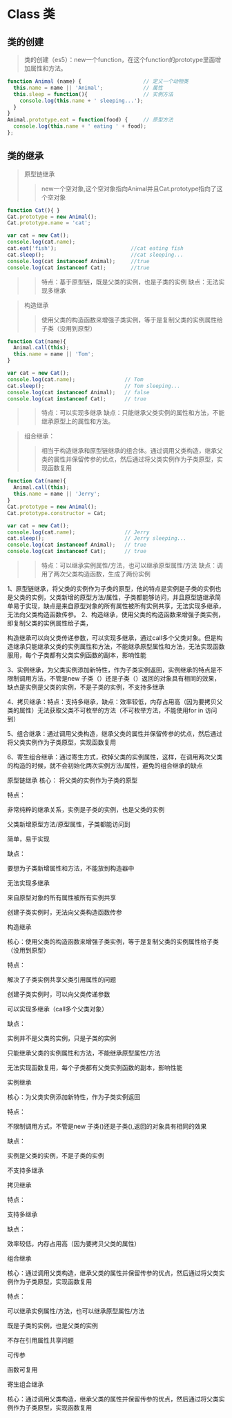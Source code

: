 # Class 类 

## 类的创建

>类的创建（es5）：new一个function，在这个function的prototype里面增加属性和方法。
```JavaScript
function Animal (name) {                    // 定义一个动物类
  this.name = name || 'Animal';             // 属性
  this.sleep = function(){                  // 实例方法
    console.log(this.name + ' sleeping...');
  }
}
Animal.prototype.eat = function(food) {     // 原型方法
  console.log(this.name + ' eating ' + food);
};
```

## 类的继承

>原型链继承
>>new一个空对象,这个空对象指向Animal并且Cat.prototype指向了这个空对象
```JavaScript
function Cat(){ }
Cat.prototype = new Animal();
Cat.prototype.name = 'cat';

var cat = new Cat();
console.log(cat.name);
cat.eat('fish');                        //cat eating fish
cat.sleep();                            //cat sleeping...
console.log(cat instanceof Animal);     //true
console.log(cat instanceof Cat);        //true
```
>>特点：基于原型链，既是父类的实例，也是子类的实例
>>缺点：无法实现多继承

>构造继承
>>使用父类的构造函数来增强子类实例，等于是复制父类的实例属性给子类（没用到原型）
```JavaScript
function Cat(name){
  Animal.call(this);
  this.name = name || 'Tom';
}

var cat = new Cat();
console.log(cat.name);                // Tom
cat.sleep();                          // Tom sleeping...
console.log(cat instanceof Animal);   // false
console.log(cat instanceof Cat);      // true
```
>>特点：可以实现多继承
>>缺点：只能继承父类实例的属性和方法，不能继承原型上的属性和方法。

>组合继承：
>>相当于构造继承和原型链继承的组合体。通过调用父类构造，继承父类的属性并保留传参的优点，然后通过将父类实例作为子类原型，实现函数复用
```JavaScript
function Cat(name){
  Animal.call(this);
  this.name = name || 'Jerry';
}
Cat.prototype = new Animal();
Cat.prototype.constructor = Cat;

var cat = new Cat();
console.log(cat.name);                // Jerry
cat.sleep();                          // Jerry sleeping...
console.log(cat instanceof Animal);   // true
console.log(cat instanceof Cat);      // true
```
>>特点：可以继承实例属性/方法，也可以继承原型属性/方法
>>缺点：调用了两次父类构造函数，生成了两份实例

1、原型链继承，将父类的实例作为子类的原型，他的特点是实例是子类的实例也是父类的实例，父类新增的原型方法/属性，子类都能够访问，并且原型链继承简单易于实现，缺点是来自原型对象的所有属性被所有实例共享，无法实现多继承，无法向父类构造函数传参。
2、构造继承，使用父类的构造函数来增强子类实例，即复制父类的实例属性给子类，

构造继承可以向父类传递参数，可以实现多继承，通过call多个父类对象。但是构造继承只能继承父类的实例属性和方法，不能继承原型属性和方法，无法实现函数服用，每个子类都有父类实例函数的副本，影响性能

3、实例继承，为父类实例添加新特性，作为子类实例返回，实例继承的特点是不限制调用方法，不管是new 子类（）还是子类（）返回的对象具有相同的效果，缺点是实例是父类的实例，不是子类的实例，不支持多继承

4、拷贝继承：特点：支持多继承，缺点：效率较低，内存占用高（因为要拷贝父类的属性）无法获取父类不可枚举的方法（不可枚举方法，不能使用for in 访问到）

5、组合继承：通过调用父类构造，继承父类的属性并保留传参的优点，然后通过将父类实例作为子类原型，实现函数复用

6、寄生组合继承：通过寄生方式，砍掉父类的实例属性，这样，在调用两次父类的构造的时候，就不会初始化两次实例方法/属性，避免的组合继承的缺点

原型链继承
核心： 将父类的实例作为子类的原型

特点：

非常纯粹的继承关系，实例是子类的实例，也是父类的实例

父类新增原型方法/原型属性，子类都能访问到

简单，易于实现

缺点：

要想为子类新增属性和方法，不能放到构造器中

无法实现多继承

来自原型对象的所有属性被所有实例共享

创建子类实例时，无法向父类构造函数传参


构造继承

核心：使用父类的构造函数来增强子类实例，等于是复制父类的实例属性给子类（没用到原型）

特点：

解决了子类实例共享父类引用属性的问题

创建子类实例时，可以向父类传递参数

可以实现多继承（call多个父类对象）

缺点：

实例并不是父类的实例，只是子类的实例

只能继承父类的实例属性和方法，不能继承原型属性/方法

无法实现函数复用，每个子类都有父类实例函数的副本，影响性能


实例继承

核心：为父类实例添加新特性，作为子类实例返回

特点：

不限制调用方式，不管是new 子类()还是子类(),返回的对象具有相同的效果

缺点：

实例是父类的实例，不是子类的实例

不支持多继承


拷贝继承

特点：

支持多继承

缺点：

效率较低，内存占用高（因为要拷贝父类的属性）


组合继承

核心：通过调用父类构造，继承父类的属性并保留传参的优点，然后通过将父类实例作为子类原型，实现函数复用

特点：

可以继承实例属性/方法，也可以继承原型属性/方法

既是子类的实例，也是父类的实例

不存在引用属性共享问题

可传参

函数可复用


寄生组合继承

核心：通过调用父类构造，继承父类的属性并保留传参的优点，然后通过将父类实例作为子类原型，实现函数复用